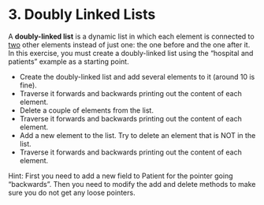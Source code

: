 # 3. Doubly Linked Lists
A **doubly-linked list** is a dynamic list in which each element is connected to <u>two</u>
other elements instead of just one: the one before and the one after it. In this 
exercise, you must create a doubly-linked list using the “hospital and patients” 
example as a starting point.

- Create the doubly-linked list and add several elements to it (around 10 is fine).
- Traverse it forwards and backwards printing out the content of each element.
- Delete a couple of elements from the list.
- Traverse it forwards and backwards printing out the content of each element.
- Add a new element to the list. Try to delete an element that is NOT in the list.
- Traverse it forwards and backwards printing out the content of each element.

Hint: First you need to add a new field to Patient for the pointer going
“backwards”. Then you need to modify the add and delete methods to make sure you 
do not get any loose pointers.
